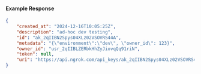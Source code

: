 <!-- Code generated for API Clients. DO NOT EDIT. -->

#### Example Response

```json
{
	"created_at": "2024-12-16T10:05:25Z",
	"description": "ad-hoc dev testing",
	"id": "ak_2qIIBN2Spys04XLz02VSOVRS44A",
	"metadata": "{\"environment\":\"dev\", \"owner_id\": 123}",
	"owner_id": "usr_2qIIBLZERbkHhZyJiovqQq91riN",
	"token": null,
	"uri": "https://api.ngrok.com/api_keys/ak_2qIIBN2Spys04XLz02VSOVRS44A"
}
```
